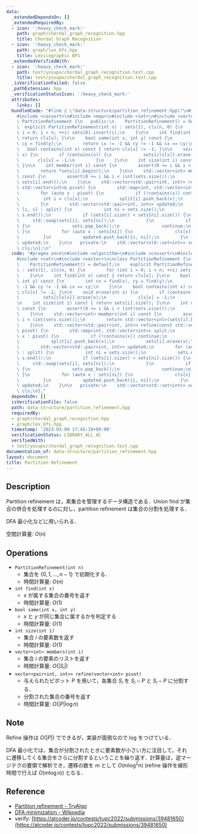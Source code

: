 ```yaml
---
data:
  _extendedDependsOn: []
  _extendedRequiredBy:
  - icon: ':heavy_check_mark:'
    path: graph/chordal_graph_recognition.hpp
    title: Chordal Graph Recognition
  - icon: ':heavy_check_mark:'
    path: graph/lex_bfs.hpp
    title: Lexicographic BFS
  _extendedVerifiedWith:
  - icon: ':heavy_check_mark:'
    path: test/yosupo/chordal_graph_recognition.test.cpp
    title: test/yosupo/chordal_graph_recognition.test.cpp
  _isVerificationFailed: false
  _pathExtension: hpp
  _verificationStatusIcon: ':heavy_check_mark:'
  attributes:
    links: []
  bundledCode: "#line 2 \"data-structure/partition_refinement.hpp\"\n#include <algorithm>\n\
    #include <cassert>\n#include <map>\n#include <set>\n#include <vector>\n\nclass\
    \ PartitionRefinement {\n   public:\n    PartitionRefinement() = default;\n  \
    \  explicit PartitionRefinement(int n) : sets(1), cls(n, 0) {\n        for (int\
    \ i = 0; i < n; ++i) sets[0].insert(i);\n    }\n\n    int find(int x) const {\
    \ return cls[x]; }\n\n    bool same(int x, int y) const {\n        int cx = find(x),\
    \ cy = find(y);\n        return cx != -1 && cy != -1 && cx == cy;\n    }\n\n \
    \   bool contains(int x) const { return cls[x] != -1; }\n\n    void erase(int\
    \ x) {\n        if (contains(x)) {\n            sets[cls[x]].erase(x);\n     \
    \       cls[x] = -1;\n        }\n    }\n\n    int size(int i) const { return sets[i].size();\
    \ }\n\n    int member(int i) const {\n        assert(0 <= i && i < (int)sets.size());\n\
    \        return *sets[i].begin();\n    }\n\n    std::vector<int> members(int i)\
    \ const {\n        assert(0 <= i && i < (int)sets.size());\n        return std::vector<int>(sets[i].begin(),\
    \ sets[i].end());\n    }\n\n    std::vector<std::pair<int, int>> refine(const\
    \ std::vector<int>& pivot) {\n        std::map<int, std::vector<int>> split;\n\
    \        for (auto x : pivot) {\n            if (!contains(x)) continue;\n   \
    \         int i = cls[x];\n            split[i].push_back(x);\n            sets[i].erase(x);\n\
    \        }\n        std::vector<std::pair<int, int>> updated;\n        for (auto&\
    \ [i, s] : split) {\n            int ni = sets.size();\n            sets.emplace_back(s.begin(),\
    \ s.end());\n            if (sets[i].size() < sets[ni].size()) {\n           \
    \     std::swap(sets[i], sets[ni]);\n            }\n            if (sets[ni].empty())\
    \ {\n                sets.pop_back();\n                continue;\n           \
    \ }\n            for (auto x : sets[ni]) {\n                cls[x] = ni;\n   \
    \         }\n            updated.push_back({i, ni});\n        }\n        return\
    \ updated;\n    }\n\n   private:\n    std::vector<std::set<int>> sets;\n    std::vector<int>\
    \ cls;\n};\n"
  code: "#pragma once\n#include <algorithm>\n#include <cassert>\n#include <map>\n\
    #include <set>\n#include <vector>\n\nclass PartitionRefinement {\n   public:\n\
    \    PartitionRefinement() = default;\n    explicit PartitionRefinement(int n)\
    \ : sets(1), cls(n, 0) {\n        for (int i = 0; i < n; ++i) sets[0].insert(i);\n\
    \    }\n\n    int find(int x) const { return cls[x]; }\n\n    bool same(int x,\
    \ int y) const {\n        int cx = find(x), cy = find(y);\n        return cx !=\
    \ -1 && cy != -1 && cx == cy;\n    }\n\n    bool contains(int x) const { return\
    \ cls[x] != -1; }\n\n    void erase(int x) {\n        if (contains(x)) {\n   \
    \         sets[cls[x]].erase(x);\n            cls[x] = -1;\n        }\n    }\n\
    \n    int size(int i) const { return sets[i].size(); }\n\n    int member(int i)\
    \ const {\n        assert(0 <= i && i < (int)sets.size());\n        return *sets[i].begin();\n\
    \    }\n\n    std::vector<int> members(int i) const {\n        assert(0 <= i &&\
    \ i < (int)sets.size());\n        return std::vector<int>(sets[i].begin(), sets[i].end());\n\
    \    }\n\n    std::vector<std::pair<int, int>> refine(const std::vector<int>&\
    \ pivot) {\n        std::map<int, std::vector<int>> split;\n        for (auto\
    \ x : pivot) {\n            if (!contains(x)) continue;\n            int i = cls[x];\n\
    \            split[i].push_back(x);\n            sets[i].erase(x);\n        }\n\
    \        std::vector<std::pair<int, int>> updated;\n        for (auto& [i, s]\
    \ : split) {\n            int ni = sets.size();\n            sets.emplace_back(s.begin(),\
    \ s.end());\n            if (sets[i].size() < sets[ni].size()) {\n           \
    \     std::swap(sets[i], sets[ni]);\n            }\n            if (sets[ni].empty())\
    \ {\n                sets.pop_back();\n                continue;\n           \
    \ }\n            for (auto x : sets[ni]) {\n                cls[x] = ni;\n   \
    \         }\n            updated.push_back({i, ni});\n        }\n        return\
    \ updated;\n    }\n\n   private:\n    std::vector<std::set<int>> sets;\n    std::vector<int>\
    \ cls;\n};"
  dependsOn: []
  isVerificationFile: false
  path: data-structure/partition_refinement.hpp
  requiredBy:
  - graph/chordal_graph_recognition.hpp
  - graph/lex_bfs.hpp
  timestamp: '2023-03-09 17:45:18+09:00'
  verificationStatus: LIBRARY_ALL_AC
  verifiedWith:
  - test/yosupo/chordal_graph_recognition.test.cpp
documentation_of: data-structure/partition_refinement.hpp
layout: document
title: Partition Refinement
---
```


## Description

Partition refinement は，素集合を管理するデータ構造である．Union find が集合の併合を処理するのに対し，partition refinement は集合の分割を処理する．

DFA 最小化などに用いられる．

空間計算量: $O(n)$

## Operations

- `PartitionRefinement(int n)`
    - 集合を $\{0,1,\dots, n-1\}$ で初期化する．
    - 時間計算量: $O(n)$
- `int find(int x)`
    - $x$ が属する集合の番号を返す
    - 時間計算量: $O(1)$
- `bool same(int x, int y)`
    - $x$ と $y$ が同じ集合に属するかを判定する
    - 時間計算量: $O(1)$
- `int size(int i)`
    - 集合 $i$ の要素数を返す
    - 時間計算量: $O(1)$
- `vector<int> members(int i)`
    - 集合 $i$ の要素のリストを返す
    - 時間計算量: $O(\vert S_i \vert)$
- `vector<pair<int, int>> refine(vector<int> pivot)`
    - 与えられたピボット $P$ を用いて，各集合 $S_i$ を $S_i \cap P$ と $S_i - P$ に分割する．
    - 分割された集合の番号を返す
    - 時間計算量: $O(\vert P \vert \log n)$

## Note

Refine 操作は $O(\vert P \vert)$ でできるが，実装が面倒なので log をつけている．

DFA 最小化では，集合が分割されたときに要素数が小さい方に注目して，それに遷移してくる集合をさらに分割するということを繰り返す．計算量は，逆マージテクの要領で解析でき，遷移の数を $m$ として $O(m \log^2 n)$ (refine 操作を線形時間で行えば $O(m \log n)$) となる．

## Reference

- [Partition refinement - TryAlgo](https://tryalgo.org/en/data%20structures/2016/09/16/partition-refinement/)
- [DFA minimization - Wikpedia](https://tryalgo.org/en/data%20structures/2016/09/16/partition-refinement/)
- verify: [https://atcoder.jp/contests/tupc2022/submissions/39481650](https://atcoder.jp/contests/tupc2022/submissions/39481650)